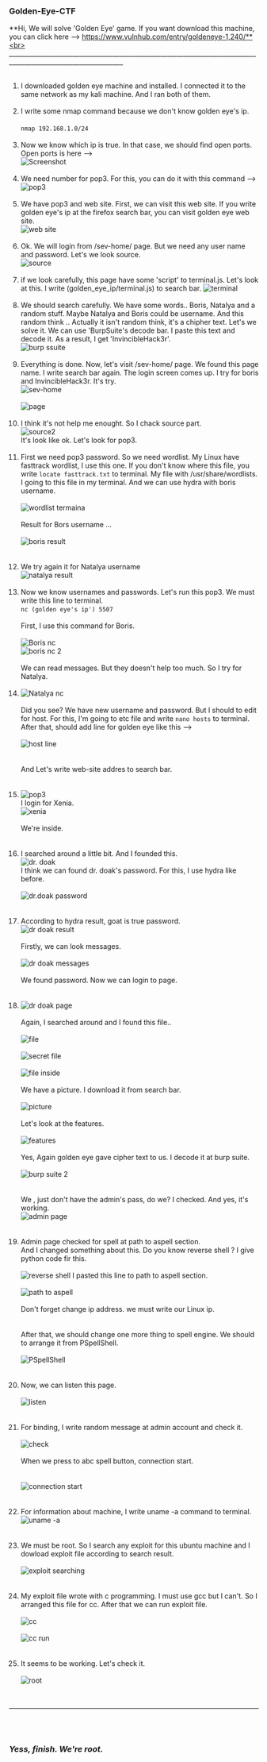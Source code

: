 ### Golden-Eye-CTF <br>
**Hi, We will solve 'Golden Eye' game. If you want download this machine, you can click here --> https://www.vulnhub.com/entry/goldeneye-1,240/**<br>
__________________________________________________________________________________________________________________ <br><br>
1) I downloaded golden eye machine and installed. I connected it to the same network as my kali machine. And I ran both of them. <br><br>
2) I write some nmap command because we don't know golden eye's ip. <br><br>
`nmap 192.168.1.0/24`<br><br>
3) Now we know which ip is true. In that case, we should find open ports. Open ports is here --> <br> 
   ![Screenshot](https://github.com/SeymaAtmaca/Golden-Eye---CTF-/blob/main/golden%20eye%20-%20pictures/scan%20for%20ports.png)<br><br>
4) We need number for pop3. For this, you can do it with this command --> <br>
   ![pop3](https://github.com/SeymaAtmaca/Golden-Eye---CTF-/blob/main/golden%20eye%20-%20pictures/pop3.png) <br><br>
5) We have pop3 and web site. First, we can visit this web site. If you write golden eye's ip at the firefox search bar, you can visit golden eye web site. <br> ![web site](https://github.com/SeymaAtmaca/Golden-Eye---CTF-/blob/main/golden%20eye%20-%20pictures/web%20site.png) <br><br>
6) Ok. We will login from /sev-home/ page. But we need any user name and password. Let's we look source.<br> ![source](https://github.com/SeymaAtmaca/Golden-Eye---CTF-/blob/main/golden%20eye%20-%20pictures/source.png) <br><br>
7) if we look carefully, this page have some 'script' to terminal.js. Let's look at this. I write (golden_eye_ip/terminal.js) to search bar. ![terminal](
https://github.com/SeymaAtmaca/Golden-Eye---CTF-/blob/main/golden%20eye%20-%20pictures/terminal.png) <br><br>
8) We should search carefully. We have some words.. Boris, Natalya and a random stuff. Maybe Natalya and Boris could be username. And this random think .. Actually it isn't random think, it's a chipher text. Let's we solve it. We can use 'BurpSuite's decode bar. I paste this text and decode it. As a result, I get 'InvincibleHack3r'.<br> ![burp ssuite](https://github.com/SeymaAtmaca/Golden-Eye---CTF-/blob/main/golden%20eye%20-%20pictures/burp%20suite.png) <br><br>
9) Everything is done. Now, let's visit /sev-home/ page. We found this page name. I write search bar again. The login screen comes up. I try for boris and InvincibleHack3r. It's try.<br> ![sev-home](https://github.com/SeymaAtmaca/Golden-Eye---CTF-/blob/main/golden%20eye%20-%20pictures/sev-home.png)<br><br>
   ![page](https://github.com/SeymaAtmaca/Golden-Eye---CTF-/blob/main/golden%20eye%20-%20pictures/page.png)<br><br>
10) I think it's not help me enought. So I chack source part. <br> ![source2](https://github.com/SeymaAtmaca/Golden-Eye---CTF-/blob/main/golden%20eye%20-%20pictures/source2.png)<br> It's look like ok. Let's look for pop3.<br><br>
11) First we need pop3 password. So we need wordlist. My Linux have fasttrack wordlist, I use this one. If you don't know where this file, you write `locate fasttrack.txt` to terminal. My file with /usr/share/wordlists. I going to this file in my terminal. And we can use hydra with boris username. <br><br> ![wordlist termaina](https://github.com/SeymaAtmaca/Golden-Eye---CTF-/blob/main/golden%20eye%20-%20pictures/wordlist%20terminal.png)<br><br>Result for Bors username ...<br><br>
![boris result](https://github.com/SeymaAtmaca/Golden-Eye---CTF-/blob/main/golden%20eye%20-%20pictures/boris%20result.png)<br><br><br>
12) We try again it for Natalya username <br> ![natalya result](https://github.com/SeymaAtmaca/Golden-Eye---CTF-/blob/main/golden%20eye%20-%20pictures/natalya%20result.png) <br><br>
13) Now we know usernames and passwords. Let's run this pop3. We must write this line to terminal. <br> `nc (golden eye's ip') 5507` <br><br> First, I use this command for Boris.<br><br> ![Boris nc](https://github.com/SeymaAtmaca/Golden-Eye---CTF-/blob/main/golden%20eye%20-%20pictures/boris%20nc.png) <br> ![boris nc 2](https://github.com/SeymaAtmaca/Golden-Eye---CTF-/blob/main/golden%20eye%20-%20pictures/boris%20nc%202.png) <br><br> We can read  messages. But they doesn't help too much. So I try for Natalya. <br><br>
14) ![Natalya nc](https://github.com/SeymaAtmaca/Golden-Eye---CTF-/blob/main/golden%20eye%20-%20pictures/natalya%20nc.png) <br><br> Did you see? We have new username and password. But I should to edit for host. For this, I'm going to etc file and write `nano hosts` to terminal. After that, should add line for golden eye like this --> <br><br> ![host line](https://github.com/SeymaAtmaca/Golden-Eye---CTF-/blob/main/golden%20eye%20-%20pictures/host.png)<br><br><br> And Let's write web-site addres to search bar.<br><br><br>
15) ![pop3](https://github.com/SeymaAtmaca/Golden-Eye---CTF-/blob/main/golden%20eye%20-%20pictures/pop3%20web%20site.png) <br> I login for Xenia.<br> ![xenia](https://github.com/SeymaAtmaca/Golden-Eye---CTF-/blob/main/golden%20eye%20-%20pictures/xeania.png)<br><br> We're inside. <br><br><br>
16) I searched around a little bit. And I founded this.<br> ![dr. doak](https://github.com/SeymaAtmaca/Golden-Eye---CTF-/blob/main/golden%20eye%20-%20pictures/dr%20doak.png)<br> I think we can found dr. doak's password. For this, I use hydra like before.<br><br> ![dr.doak password](https://github.com/SeymaAtmaca/Golden-Eye---CTF-/blob/main/golden%20eye%20-%20pictures/dr%20doak%20password.png) <br><br><br>
17) According to hydra result, goat is true password.<br> ![dr doak result](https://github.com/SeymaAtmaca/Golden-Eye---CTF-/blob/main/golden%20eye%20-%20pictures/dr%20doak%20hydra%20password.png) <br><br> Firstly, we can look messages.<br><br> ![dr doak messages](https://github.com/SeymaAtmaca/Golden-Eye---CTF-/blob/main/golden%20eye%20-%20pictures/dr%20doak%20messages.png) <br><br> We found password. Now we can login to page. <br><br><br>
18) ![dr doak page](https://github.com/SeymaAtmaca/Golden-Eye---CTF-/blob/main/golden%20eye%20-%20pictures/dr%20doak%20page.png) <br><br> Again, I searched around and I found this file.. <br><br> ![file](https://github.com/SeymaAtmaca/Golden-Eye---CTF-/blob/main/golden%20eye%20-%20pictures/file.png) <br><br> ![secret file](https://github.com/SeymaAtmaca/Golden-Eye---CTF-/blob/main/golden%20eye%20-%20pictures/file%202.png) <br><br> ![file inside](https://github.com/SeymaAtmaca/Golden-Eye---CTF-/blob/main/golden%20eye%20-%20pictures/file%20inside.png) <br><br> We have a picture. I download it from search bar.<br><br> ![picture](https://github.com/SeymaAtmaca/Golden-Eye---CTF-/blob/main/golden%20eye%20-%20pictures/picture.png) <br><br> Let's look at the features. <br><br> ![features](https://github.com/SeymaAtmaca/Golden-Eye---CTF-/blob/main/golden%20eye%20-%20pictures/picture%202.png) <br><br> Yes, Again golden eye gave cipher text to us. I decode it at burp suite. <br><br> ![burp suite 2](https://github.com/SeymaAtmaca/Golden-Eye---CTF-/blob/main/golden%20eye%20-%20pictures/burp%20suite%202.png) <br><br><br> We , just don't have the admin's pass, do we? I checked. And yes, it's working.<br> ![admin page](https://github.com/SeymaAtmaca/Golden-Eye---CTF-/blob/main/golden%20eye%20-%20pictures/admin%20login.png) <br><br><br>
19) Admin page checked for spell at path to aspell section. <br> And I changed something about this. Do you know reverse shell ? I give python code fir this. <br><br> ![reverse shell](https://github.com/SeymaAtmaca/Golden-Eye---CTF-/blob/main/golden%20eye%20-%20pictures/reverse%20shell.png) I pasted this line to path to aspell section. <br><br> ![path to aspell](https://github.com/SeymaAtmaca/Golden-Eye---CTF-/blob/main/golden%20eye%20-%20pictures/aspell.png) <br><br> Don't forget change ip address. we must write our Linux ip. <br><br><br> After that, we should change one more thing to spell engine. We should to arrange it from PSpellShell. <br><br> ![PSpellShell](https://github.com/SeymaAtmaca/Golden-Eye---CTF-/blob/main/golden%20eye%20-%20pictures/spell%20shell.png) <br><br><br>
20) Now, we can listen this page. <br><br> ![listen](https://github.com/SeymaAtmaca/Golden-Eye---CTF-/blob/main/golden%20eye%20-%20pictures/listen.png)<br><br><br>
21) For binding, I write random message at admin account and check it. <br><br> ![check](https://github.com/SeymaAtmaca/Golden-Eye---CTF-/blob/main/golden%20eye%20-%20pictures/check.png) <br><br> When we press to abc spell button, connection start.  <br><br><br> ![connection start](https://github.com/SeymaAtmaca/Golden-Eye---CTF-/blob/main/golden%20eye%20-%20pictures/connection.png) <br><br><br>
22) For information about machine, I write uname -a command to terminal.<br> ![uname -a](https://github.com/SeymaAtmaca/Golden-Eye---CTF-/blob/main/golden%20eye%20-%20pictures/uname%20-a.png) <br><br><br>
23) We must be root. So I search any exploit for this ubuntu machine and I dowload exploit file according to search result. <br><br> ![exploit searching](https://github.com/SeymaAtmaca/Golden-Eye---CTF-/blob/main/golden%20eye%20-%20pictures/exploit%20searching.png) <br><br><br>
24) My exploit file wrote with c programming. I must use gcc but I can't. So I arranged this file for cc. After that we can run exploit file. <br><br> ![cc](https://github.com/SeymaAtmaca/Golden-Eye---CTF-/blob/main/golden%20eye%20-%20pictures/cc.png) <br><br> ![cc run](https://github.com/SeymaAtmaca/Golden-Eye---CTF-/blob/main/golden%20eye%20-%20pictures/run%20cc.png) <br><br><br>
25) It seems to be working. Let's check it. <br><br> ![root](https://github.com/SeymaAtmaca/Golden-Eye---CTF-/blob/main/golden%20eye%20-%20pictures/root.png) <br><br><br>
 ______________________________________________________________________________
 <br><br>
 <i><h3> Yess, finish. We're root. </h3></i>
 <br><br><br>











